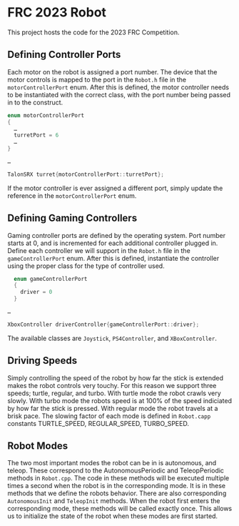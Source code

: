 # FRC 2023 Robot

This project hosts the code for the 2023 FRC Competition.

## Defining Controller Ports

Each motor on the robot is assigned a port number. The device that the motor controls is mapped to the port in the `Robot.h` file in the `motorControllerPort` enum. After this is defined, the motor controller needs to be instantiated with the correct class, with the port number being passed in to the construct.

```cpp
enum motorControllerPort
{
  …
  turretPort = 6
  …
}

…

TalonSRX turret{motorControllerPort::turretPort};
```

If the motor controller is ever assigned a different port, simply update the reference in the `motorControllerPort` enum.

## Defining Gaming Controllers

Gaming controller ports are defined by the operating system. Port number starts at 0, and is incremented for each additional controller plugged in. Define each controller we will support in the `Robot.h` file in the `gameControllerPort` enum. After this is defined, instantiate the controller using the proper class for the type of controller used.

```cpp
  enum gameControllerPort
  {
    driver = 0
  }

…

XboxController driverController{gameControllerPort::driver};
```

The available classes are `Joystick`, `PS4Controller`, and `XBoxController`.

## Driving Speeds

Simply controlling the speed of the robot by how far the stick is extended makes the robot controls very touchy. For this reason we support three speeds; turtle, regular, and turbo. With turtle mode the robot crawls very slowly. With turbo mode the robots speed is at 100% of the speed indiciated by how far the stick is pressed. With regular mode the robot travels at a brisk pace. The slowing factor of each mode is defined in `Robot.capp` constants TURTLE_SPEED, REGULAR_SPEED, TURBO_SPEED.

## Robot Modes

The two most important modes the robot can be in is autonomous, and teleop. These correspond to the AutonomousPeriodic and TeleopPeriodic methods in `Robot.cpp`. The code in these methods will be executed multiple times a second when the robot is in the corresponding mode. It is in these methods that we define the robots behavior. There are also corresponding `AutonomousInit` and `TeleopInit` methods. When the robot first enters the corresponding mode, these methods will be called exactly once. This allows us to initialize the state of the robot when these modes are first started.
